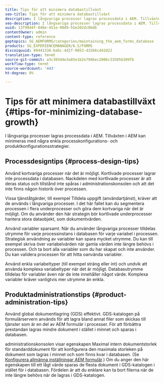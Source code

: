 ```yaml
---
title: Tips för att minimera databastillväxt
seo-title: Tips för att minimera databastillväxt
description: I långvariga processer lagras processdata i AEM. Tillväxten i AEM kan minimeras med några enkla processkonfigurations- och produktkonfigurationsstrategier.
seo-description: I långvariga processer lagras processdata i AEM. Tillväxten i AEM kan minimeras med några enkla processkonfigurations- och produktkonfigurationsstrategier.
uuid: 13f99d4f-848e-451e-90d9-55e202dc0bdb
contentOwner: admin
content-type: reference
geptopics: SG_AEMFORMS/categories/maintaining_the_aem_forms_database
products: SG_EXPERIENCEMANAGER/6.5/FORMS
discoiquuid: 89441336-babc-4d1f-9053-d1566cd42d22
translation-type: tm+mt
source-git-commit: a3c303d4e3a85e1b2e794bec2006c335056309fb
workflow-type: tm+mt
source-wordcount: '443'
ht-degree: 0%

---
```



# Tips för att minimera databastillväxt {#tips-for-minimizing-database-growth}

I långvariga processer lagras processdata i AEM. Tillväxten i AEM kan minimeras med några enkla processkonfigurations- och produktkonfigurationsstrategier.

## Processdesigntips {#process-design-tips}

Använd kortvariga processer när det är möjligt. Kortlivade processer lagrar inte processdata i databasen. Nackdelen med kortlivade processer är att deras status och tillstånd inte spåras i administrationskonsolen och att det inte finns någon historik över processen.

Vissa tjänståtgärder, till exempel Tilldela uppgift (användartjänst), kräver att de används i långvariga processer. I det här fallet kan du segmentera processen i flera underprocesser och göra dem kortvariga när det är möjligt. Om du använder den här strategin bör kortlivade underprocesser hantera stora dataobjekt, som dokumentvärden.

Använd variabler sparsamt. När du använder långvariga processer tilldelas utrymme för varje processinstans i databasen för varje variabel i processen. Strategisk användning av variabler kan spara mycket utrymme. Du kan till exempel skriva över variabelvärden när gamla värden inte längre behövs i processen. Och ta bort alla variabler som du har skapat och inte använder. Du kan validera processen för att hitta oanvända variabler.

Använd enkla variabeltyper (till exempel sträng eller int) och undvik att använda komplexa variabeltyper när det är möjligt. Databasutrymme tilldelas för variabler även när de inte innehåller något värde. Komplexa variabler kräver vanligtvis mer utrymme än enkla.

## Produktadministrationstips {#product-administration-tips}

Använd global dokumentlagring (GDS) effektivt. GDS-katalogen på formulärservern används för att lagra bland annat filer som skickas till tjänster som är en del av AEM formulär i processer. För att förbättra prestandan lagras mindre dokument i stället i minnet och sparas i databasen.

administrationskonsolen visar egenskapen Maximal intern dokumentstorlek för standarddokument för att konfigurera den maximala storleken på dokument som lagras i minnet och som finns kvar i databasen. (Se [Konfigurera allmänna inställningar AEM formulär](/help/forms/using/admin-help/configure-general-aem-forms-settings.md#configure-general-aem-forms-settings).) Om du anger den här egenskapen till ett lågt värde sparas de flesta dokument i GDS-katalogen i stället för i databasen. Fördelen är att du enklare kan ta bort filerna när de inte längre behövs när de lagras i GDS-katalogen.
